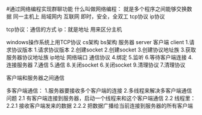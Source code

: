 #通过网络编程实现群聊功能
什么叫做网络编程：
	就是多个程序之间能够交换数据
	同一主机上      局域网内      互联网
即时，安全，全双工   tcp协议      ip协议  

tcp协议：通信的方式
ip：就是地址  用来区分主机  

windows操作系统上用TCP协议
				cs架构    bs架构 
	服务器  server                 客户端 client
	1.请求协议版本					1.请求协议版本
	2.创建socket					2.创建socket 
	3.创建协议地址族				3.获取服务器协议地址族
		ip地址
		网络端口
		通信协议
	4.绑定
	5.监听
	6.等待客户端连接				4.连接服务器
	7.通信							5.通信 
	8.关闭socket					6.关闭socket
	9.清理协议						7.清理协议

客户端和服务器之间通信

多客户端通信：
	1.服务器要接收多个客户端的连接
	2.多线程来解决多客户端通信问题
		2.1 有客户端连接到服务器，启动一个线程来和这个客户端通信
		2.2 线程里：
			2.2.1 接收客户端发来的数据
			2.2.2 把数据广播给当前连接到服务器的所有客户端
